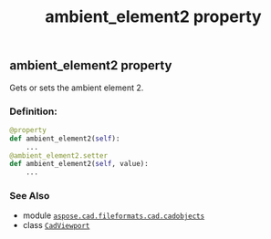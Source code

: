 ﻿---
title: ambient_element2 property
second_title: Aspose.CAD for Python via .NET API References
description: 
type: docs
weight: 60
url: /python-net/aspose.cad.fileformats.cad.cadobjects/cadviewport/ambient_element2/
is_root: false
---

## ambient_element2 property


Gets or sets the ambient element 2.
### Definition:
```python
@property
def ambient_element2(self):
    ...
@ambient_element2.setter
def ambient_element2(self, value):
    ...
```

### See Also
* module [`aspose.cad.fileformats.cad.cadobjects`](../../)
* class [`CadViewport`](/cad/python-net/aspose.cad.fileformats.cad.cadobjects/cadviewport)
